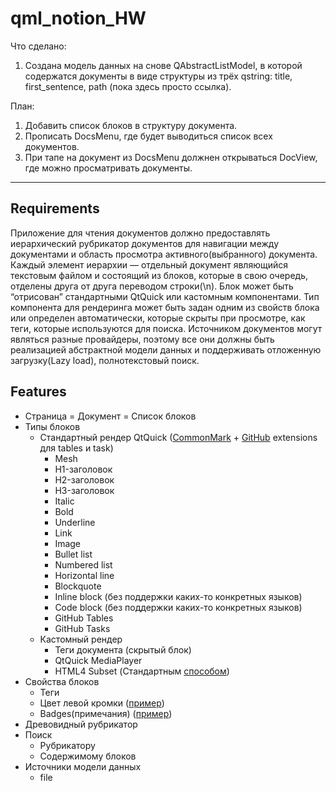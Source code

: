 # qml_notion_HW

Что сделано:
1. Создана модель данных на снове QAbstractListModel, в которой содержатся документы в виде структуры из трёх qstring: title, first_sentence, path (пока здесь просто ссылка).

План:
1. Добавить список блоков в структуру документа.
2. Прописать DocsMenu, где будет выводиться список всех документов.
3. При тапе на документ из DocsMenu должнен открываться DocView, где можно просматривать документы.

--------------------------------------------------------------------------------------------------------------------

## Requirements
Приложение для чтения документов должно предоставлять иерархический рубрикатор документов для навигации между документами и область просмотра активного(выбранного) документа. Каждый элемент иерархии — отдельный документ являющийся текстовым файлом и состоящий из блоков, которые в свою очередь, отделены друга от друга переводом строки(\n). Блок может быть “отрисован” стандартными QtQuick или кастомным компонентами. Тип компонента для рендеринга может быть задан одним из свойств блока или определен автоматически, которые скрыты при просмотре, как теги, которые используются для поиска. Источником документов могут являться разные провайдеры, поэтому все они должны быть реализацией абстрактной модели данных и поддерживать отложенную загрузку(Lazy load), полнотекстовый поиск.

## Features
- Страница = Документ = Список блоков
- Типы блоков
    - Стандартный рендер QtQuick ([CommonMark](https://commonmark.org/help/) + [GitHub](https://guides.github.com/features/mastering-markdown/) extensions для tables и task)
        - Mesh
        - H1-заголовок
        - H2-заголовок
        - H3-заголовок
        - Italic
        - Bold
        - Underline
        - Link
        - Image
        - Bullet list
        - Numbered list
        - Horizontal line
        - Blockquote
        - Inline block (без поддержки каких-то конкретных языков)
        - Code block (без поддержки каких-то конкретных языков)
        - GitHub Tables
        - GitHub Tasks
    - Кастомный рендер
        - Теги документа (скрытый блок)
        - QtQuick MediaPlayer
        - HTML4 Subset (Стандартным [способом](https://doc.qt.io/qt-5/richtext-html-subset.html))
- Свойства блоков
    - Теги
    - Цвет левой кромки ([пример](https://docs.github.com/assets/cb-24696/mw-1440/images/help/writing/alerts-rendered.webp))
    - Badges(примечания) ([пример](https://docs.github.com/assets/cb-24696/mw-1440/images/help/writing/alerts-rendered.webp))
- Древовидный рубрикатор
- Поиск
    - Рубрикатору
    - Содержимому блоков
- Источники модели данных
    - file
